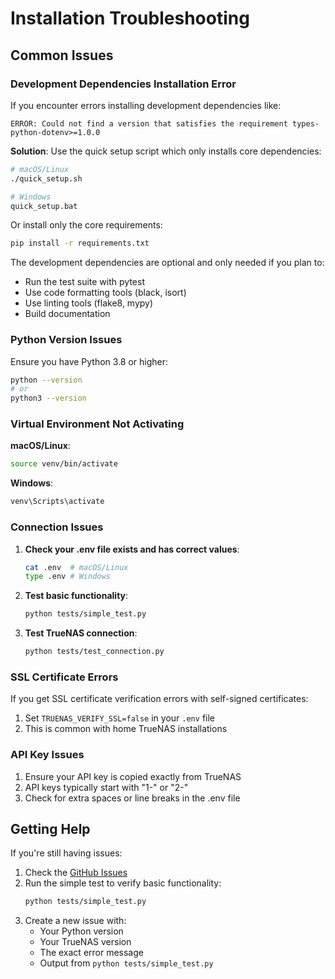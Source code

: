 # Installation Troubleshooting

## Common Issues

### Development Dependencies Installation Error

If you encounter errors installing development dependencies like:
```
ERROR: Could not find a version that satisfies the requirement types-python-dotenv>=1.0.0
```

**Solution**: Use the quick setup script which only installs core dependencies:

```bash
# macOS/Linux
./quick_setup.sh

# Windows
quick_setup.bat
```

Or install only the core requirements:
```bash
pip install -r requirements.txt
```

The development dependencies are optional and only needed if you plan to:
- Run the test suite with pytest
- Use code formatting tools (black, isort)
- Use linting tools (flake8, mypy)
- Build documentation

### Python Version Issues

Ensure you have Python 3.8 or higher:
```bash
python --version
# or
python3 --version
```

### Virtual Environment Not Activating

**macOS/Linux**:
```bash
source venv/bin/activate
```

**Windows**:
```bash
venv\Scripts\activate
```

### Connection Issues

1. **Check your .env file exists and has correct values**:
   ```bash
   cat .env  # macOS/Linux
   type .env # Windows
   ```

2. **Test basic functionality**:
   ```bash
   python tests/simple_test.py
   ```

3. **Test TrueNAS connection**:
   ```bash
   python tests/test_connection.py
   ```

### SSL Certificate Errors

If you get SSL certificate verification errors with self-signed certificates:

1. Set `TRUENAS_VERIFY_SSL=false` in your `.env` file
2. This is common with home TrueNAS installations

### API Key Issues

1. Ensure your API key is copied exactly from TrueNAS
2. API keys typically start with "1-" or "2-"
3. Check for extra spaces or line breaks in the .env file

## Getting Help

If you're still having issues:

1. Check the [GitHub Issues](https://github.com/vespo92/TrueNasCoreMCP/issues)
2. Run the simple test to verify basic functionality:
   ```bash
   python tests/simple_test.py
   ```
3. Create a new issue with:
   - Your Python version
   - Your TrueNAS version
   - The exact error message
   - Output from `python tests/simple_test.py`

